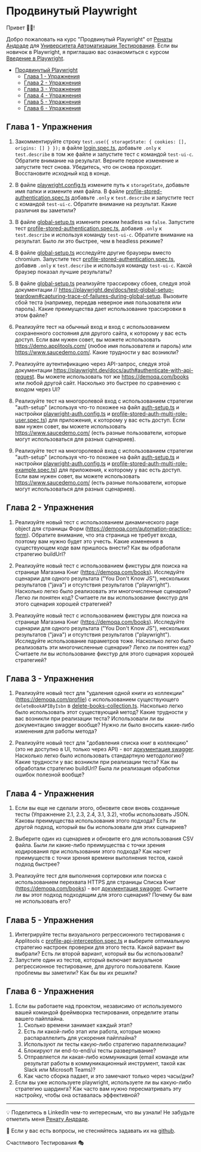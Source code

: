 # Продвинутый Playwright

Привет 👋🏽!

Добро пожаловать на курс "Продвинутый Playwright" от [Ренаты Андраде](https://testingwithrenata.com/) для [Университета Автоматизации Тестирования](https://testautomationu.applitools.com/). Если вы новичок в Playwright, я приглашаю вас ознакомиться с курсом [Введение в Playwright](https://testautomationu.applitools.com/instructors/renata_andrade.html).

- [Продвинутый Playwright](#продвинутый-playwright)
  * [Глава 1 - Упражнения](#глава-1---упражнения)
  * [Глава 2 - Упражнения](#глава-2---упражнения)
  * [Глава 3 - Упражнения](#глава-3---упражнения)
  * [Глава 4 - Упражнения](#глава-4---упражнения)
  * [Глава 5 - Упражнения](#глава-5---упражнения)
  * [Глава 6 - Упражнения](#глава-6---упражнения)

## Глава 1 - Упражнения

1. Закомментируйте строку `test.use({ storageState: { cookies: [], origins: [] } });` в файле [login.spec.ts](/tests/ui/specs/login.spec.ts), добавьте `.only` к `test.describe` в том же файле и запустите тест с командой `test-ui-c`. Обратите внимание на результат. Верните первое изменение и запустите тест снова. Убедитесь, что он снова проходит. Восстановите исходный код в конце.

1. В файле [playwright.config.ts](/playwright.config.ts) измените путь к `storageState`, добавьте имя папки и измените имя файла. В файле [profile-stored-authentication.spec.ts](/tests/ui/specs/profile-stored-authentication.spec.ts) добавьте `.only` к `test.describe` и запустите тест с командой `test-ui-c`. Обратите внимание на результат. Какие различия вы заметили?

1. В файле [global-setup.ts](/tests/setup/global-setup.ts) измените режим headless на `false`. Запустите тест [profile-stored-authentication.spec.ts](/tests/ui/specs/profile-stored-authentication.spec.ts), добавив `.only` к `test.describe` и используя команду `test-ui-c`. Обратите внимание на результат. Было ли это быстрее, чем в headless режиме?

1. В файле [global-setup.ts](/tests/setup/global-setup.ts) исследуйте другие браузеры вместо chromium. Запустите тест [profile-stored-authentication.spec.ts](/tests/ui/specs/profile-stored-authentication.spec.ts), добавив `.only` к `test.describe` и используя команду `test-ui-c`. Какой браузер показал лучшие результаты?

1. В файле [global-setup.ts](/tests/setup/global-setup.ts) реализуйте трассировку сбоев, следуя этой документации // https://playwright.dev/docs/test-global-setup-teardown#capturing-trace-of-failures-during-global-setup. Вызовите сбой теста (например, передав неверное имя пользователя или пароль). Какие преимущества дает использование трассировки в этом файле?

1. Реализуйте тест на обычный вход и вход с использованием сохраненного состояния для другого сайта, к которому у вас есть доступ. Если вам нужен совет, вы можете использовать https://demo.applitools.com/ (любое имя пользователя и пароль) или https://www.saucedemo.com/. Какие трудности у вас возникли?

1. Реализуйте аутентификацию через API-запрос, следуя этой документации https://playwright.dev/docs/auth#authenticate-with-api-request. Вы можете использовать тот же https://demoqa.com/books или любой другой сайт. Насколько это быстрее по сравнению с входом через UI?

1. Реализуйте тест на многоролевой вход с использованием стратегии "auth-setup" (используя что-то похожее на файл [auth-setup.ts](/tests/setup/auth-setup.ts) и настройки [playwright-auth.config.ts](/playwright-auth.config.ts) и [profile-stored-auth-multi-role-user.spec.ts](/tests/ui/specs-auth/profile-stored-auth-multi-role-user.spec.ts)) для приложения, к которому у вас есть доступ. Если вам нужен совет, вы можете использовать https://www.saucedemo.com/ (есть разные пользователи, которые могут использоваться для разных сценариев).

1. Реализуйте тест на многоролевой вход с использованием стратегии "auth-setup" (используя что-то похожее на файл [auth-setup.ts](/tests/setup/auth-setup.ts) и настройки [playwright-auth.config.ts](/playwright-auth.config.ts) и [profile-stored-auth-multi-role-example.spec.ts](/tests/ui/specs-auth/profile-stored-auth-multi-role-example.spec.ts)) для приложения, к которому у вас есть доступ. Если вам нужен совет, вы можете использовать https://www.saucedemo.com/ (есть разные пользователи, которые могут использоваться для разных сценариев).

## Глава 2 - Упражнения

1. Реализуйте новый тест с использованием динамического page object для страницы Форм (https://demoqa.com/automation-practice-form). Обратите внимание, что эта страница не требует входа, поэтому вам нужно будет это учесть. Какие изменения в существующем коде вам пришлось внести? Как вы обработали стратегию buildUrl?

1. Реализуйте новый тест с использованием фикстуры для поиска на странице Магазина Книг (https://demoqa.com/books). Исследуйте сценарии для одного результата ("You Don't Know JS"), нескольких результатов ("java") и отсутствия результатов ("playwright"). Насколько легко было реализовать эти многочисленные сценарии? Легко ли понятен код? Считаете ли вы использование фикстур для этого сценария хорошей стратегией?

1. Реализуйте новый тест с использованием фикстуры для поиска на странице Магазина Книг (https://demoqa.com/books). Исследуйте сценарии для одного результата ("You Don't Know JS"), нескольких результатов ("java") и отсутствия результатов ("playwright"). Исследуйте использование параметров тоже. Насколько легко было реализовать эти многочисленные сценарии? Легко ли понятен код? Считаете ли вы использование фикстур для этого сценария хорошей стратегией?

## Глава 3 - Упражнения

1. Реализуйте новый тест для "удаления одной книги из коллекции" (https://demoqa.com/profile) с использованием существующего `deleteBookAPIByIsbn` в [delete-books-collection.ts](/tests/api/requests/delete-books-collection.ts). Насколько легко было использовать этот существующий метод? Какие трудности у вас возникли при реализации теста? Использовали ли вы документацию swagger вообще? Нужно ли было вносить какие-либо изменения для работы метода?

1. Реализуйте новый тест для "добавления списка книг в коллекцию" (это не доступно в UI, только через API) - вот [документация swagger](https://demoqa.com/swagger/#/BookStore/BookStoreV1BooksPost:~:text=Description-,addListOfBooks,-*). Насколько легко было использовать стандартную методологию? Какие трудности у вас возникли при реализации теста? Как вы обработали стратегию buildUrl? Была ли реализация обработки ошибок полезной вообще?

## Глава 4 - Упражнения

1. Если вы еще не сделали этого, обновите свои вновь созданные тесты (Упражнение 2.1, 2.3, 2.4, 3.1, 3.2), чтобы использовать JSON. Каковы преимущества использования этого подхода? Есть ли другой подход, который вы бы использовали для этих сценариев?

1. Выберите один из сценариев и обновите его для использования CSV файла. Были ли какие-либо преимущества с точки зрения кодирования при использовании этого подхода? Как насчет преимуществ с точки зрения времени выполнения тестов, какой подход быстрее?

1. Реализуйте тест для выполнения сортировки или поиска с использованием перехвата HTTPS для страницы Списка Книг (https://demoqa.com/books) - вот [документация swagger](https://demoqa.com/swagger/#/BookStore/BookStoreV1BooksGet:~:text=v1/Books-,Parameters,-Try%20it%20out). Считаете ли вы этот подход подходящим для этого сценария? Почему бы вам не использовать его?

## Глава 5 - Упражнения

1. Интегрируйте тесты визуального регрессионного тестирования с Applitools с [profile-api-interception.spec.ts](/tests/ui/specs/profile-api-interception.spec.ts) и выберите оптимальную стратегию настроек проверки для этого теста. Какой вариант вы выбрали? Есть ли второй вариант, который вы бы использовали?
1. Запустите один из тестов, который включает визуальное регрессионное тестирование, для другого пользователя. Какие проблемы вы заметили? Как бы вы их решили?

## Глава 6 - Упражнения

1. Если вы работаете над проектом, независимо от используемого вашей командой фреймворка тестирования, определите этапы вашего пайплайна.
    1. Сколько времени занимает каждый этап?
    1. Есть ли какой-либо этап или работа, которые можно распараллелить для ускорения пайплайна?
    1. Используют ли тесты какую-либо стратегию параллелизации?
    1. Блокируют ли end-to-end/ui тесты развертывание?
    1. Отправляется ли какая-либо коммуникация (email команде или результат работы в коммуникационный инструмент, такой как Slack или Microsoft Teams)?
    1. Как часто сборка падает, и это замечают только через часы/дни?
1. Если вы уже используете playwright, используете ли вы какую-либо стратегию шардинга? Как часто вам нужно пересматривать эту настройку, чтобы она оставалась эффективной?

___

💡 Поделитесь в LinkedIn чем-то интересным, что вы узнали! Не забудьте отметить меня [Ренату Андраде](https://www.linkedin.com/in/raptatinha/).

💜 Если у вас есть вопросы, не стесняйтесь задавать их на [github](https://github.com/raptatinha/tau-advanced-playwright/issues).

Счастливого Тестирования 🎭
